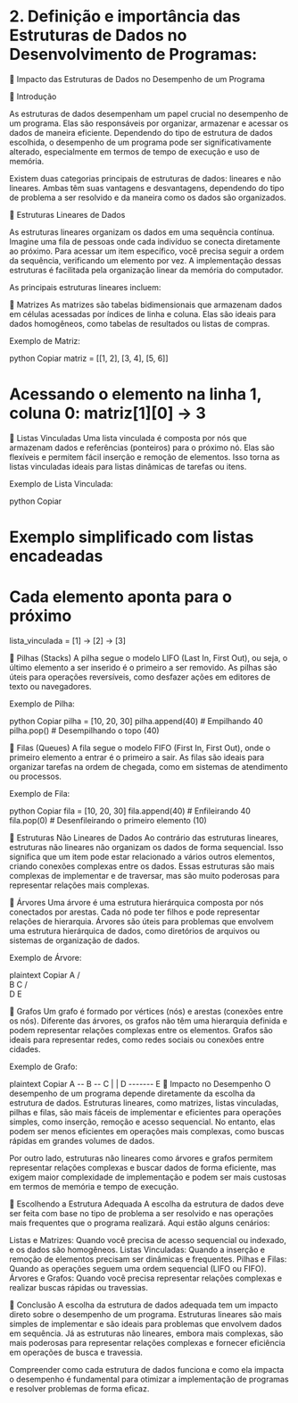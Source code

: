 # 2. Definição e importância das Estruturas de Dados no Desenvolvimento de Programas:

📌 Impacto das Estruturas de Dados no Desempenho de um Programa


🔹 Introdução


As estruturas de dados desempenham um papel crucial no desempenho de um programa. Elas são responsáveis por organizar, armazenar e acessar os dados de maneira eficiente. Dependendo do tipo de estrutura de dados escolhida, o desempenho de um programa pode ser significativamente alterado, especialmente em termos de tempo de execução e uso de memória.

Existem duas categorias principais de estruturas de dados: lineares e não lineares. Ambas têm suas vantagens e desvantagens, dependendo do tipo de problema a ser resolvido e da maneira como os dados são organizados.

🧠 Estruturas Lineares de Dados


As estruturas lineares organizam os dados em uma sequência contínua. Imagine uma fila de pessoas onde cada indivíduo se conecta diretamente ao próximo. Para acessar um item específico, você precisa seguir a ordem da sequência, verificando um elemento por vez. A implementação dessas estruturas é facilitada pela organização linear da memória do computador.

As principais estruturas lineares incluem:

🔸 Matrizes
As matrizes são tabelas bidimensionais que armazenam dados em células acessadas por índices de linha e coluna. Elas são ideais para dados homogêneos, como tabelas de resultados ou listas de compras.

Exemplo de Matriz:

python
Copiar
matriz = [[1, 2], [3, 4], [5, 6]]
# Acessando o elemento na linha 1, coluna 0: matriz[1][0] -> 3


🔸 Listas Vinculadas
Uma lista vinculada é composta por nós que armazenam dados e referências (ponteiros) para o próximo nó. Elas são flexíveis e permitem fácil inserção e remoção de elementos. Isso torna as listas vinculadas ideais para listas dinâmicas de tarefas ou itens.

Exemplo de Lista Vinculada:

python
Copiar
# Exemplo simplificado com listas encadeadas
# Cada elemento aponta para o próximo
lista_vinculada = [1] -> [2] -> [3]


🔸 Pilhas (Stacks)
A pilha segue o modelo LIFO (Last In, First Out), ou seja, o último elemento a ser inserido é o primeiro a ser removido. As pilhas são úteis para operações reversíveis, como desfazer ações em editores de texto ou navegadores.

Exemplo de Pilha:

python
Copiar
pilha = [10, 20, 30]
pilha.append(40)  # Empilhando 40
pilha.pop()       # Desempilhando o topo (40)


🔸 Filas (Queues)
A fila segue o modelo FIFO (First In, First Out), onde o primeiro elemento a entrar é o primeiro a sair. As filas são ideais para organizar tarefas na ordem de chegada, como em sistemas de atendimento ou processos.

Exemplo de Fila:

python
Copiar
fila = [10, 20, 30]
fila.append(40)  # Enfileirando 40
fila.pop(0)      # Desenfileirando o primeiro elemento (10)


🔹 Estruturas Não Lineares de Dados
Ao contrário das estruturas lineares, estruturas não lineares não organizam os dados de forma sequencial. Isso significa que um item pode estar relacionado a vários outros elementos, criando conexões complexas entre os dados. Essas estruturas são mais complexas de implementar e de traversar, mas são muito poderosas para representar relações mais complexas.

🔸 Árvores
Uma árvore é uma estrutura hierárquica composta por nós conectados por arestas. Cada nó pode ter filhos e pode representar relações de hierarquia. Árvores são úteis para problemas que envolvem uma estrutura hierárquica de dados, como diretórios de arquivos ou sistemas de organização de dados.

Exemplo de Árvore:

plaintext
Copiar
        A
       / \
      B   C
     / \
    D   E

    
🔸 Grafos
Um grafo é formado por vértices (nós) e arestas (conexões entre os nós). Diferente das árvores, os grafos não têm uma hierarquia definida e podem representar relações complexas entre os elementos. Grafos são ideais para representar redes, como redes sociais ou conexões entre cidades.

Exemplo de Grafo:

plaintext
Copiar
    A -- B -- C
    |         |
    D ------- E
🚀 Impacto no Desempenho
O desempenho de um programa depende diretamente da escolha da estrutura de dados. Estruturas lineares, como matrizes, listas vinculadas, pilhas e filas, são mais fáceis de implementar e eficientes para operações simples, como inserção, remoção e acesso sequencial. No entanto, elas podem ser menos eficientes em operações mais complexas, como buscas rápidas em grandes volumes de dados.

Por outro lado, estruturas não lineares como árvores e grafos permitem representar relações complexas e buscar dados de forma eficiente, mas exigem maior complexidade de implementação e podem ser mais custosas em termos de memória e tempo de execução.

🔸 Escolhendo a Estrutura Adequada
A escolha da estrutura de dados deve ser feita com base no tipo de problema a ser resolvido e nas operações mais frequentes que o programa realizará. Aqui estão alguns cenários:

Listas e Matrizes: Quando você precisa de acesso sequencial ou indexado, e os dados são homogêneos.
Listas Vinculadas: Quando a inserção e remoção de elementos precisam ser dinâmicas e frequentes.
Pilhas e Filas: Quando as operações seguem uma ordem sequencial (LIFO ou FIFO).
Árvores e Grafos: Quando você precisa representar relações complexas e realizar buscas rápidas ou travessias.


🚀 Conclusão
A escolha da estrutura de dados adequada tem um impacto direto sobre o desempenho de um programa. Estruturas lineares são mais simples de implementar e são ideais para problemas que envolvem dados em sequência. Já as estruturas não lineares, embora mais complexas, são mais poderosas para representar relações complexas e fornecer eficiência em operações de busca e travessia.

Compreender como cada estrutura de dados funciona e como ela impacta o desempenho é fundamental para otimizar a implementação de programas e resolver problemas de forma eficaz.


